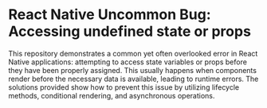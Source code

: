 # React Native Uncommon Bug: Accessing undefined state or props

This repository demonstrates a common yet often overlooked error in React Native applications: attempting to access state variables or props before they have been properly assigned. This usually happens when components render before the necessary data is available, leading to runtime errors. The solutions provided show how to prevent this issue by utilizing lifecycle methods, conditional rendering, and asynchronous operations.